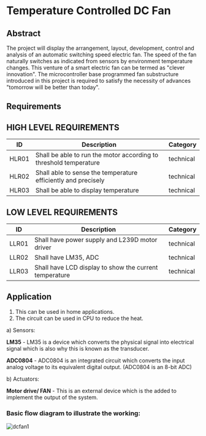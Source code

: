# Temperature Controlled DC Fan

 ## Abstract
 
 The project will display the arrangement, layout, development, control and analysis of an automatic switching speed electric fan. The speed of the fan 
 naturally switches as indicated from sensors by environment temperature changes. This venture of a smart electric fan
 can be termed as "clever innovation". The microcontroller base programmed fan substructure introduced in this
 project is required to satisfy the necessity of advances "tomorrow will be better than today".
 
 ## Requirements
 
 ## HIGH LEVEL REQUIREMENTS
| ID | Description | Category | 
| ----- | ----- | ------- | 
|HLR01|Shall be able to run the motor according to threshold temperature |technical|  
|HLR02|Shall able to sense the temperature efficiently and precisely|technical|
|HLR03|Shall be able to display temperature|technical|
  

## LOW LEVEL REQUIREMENTS
| ID | Description | Category | 
| ----- | ----- | ------- |
|LLR01|Shall have power supply and L239D motor driver|technical|  
|LLR02|Shall have LM35, ADC|technical|
|LLR03|Shall have LCD display to show the current temperature |technical|

## Application

 1. This can be used in home applications.
 2. The circuit can be used in CPU to reduce the heat.

a) Sensors:

**LM35** - LM35 is a device which converts the physical signal into electrical signal which is also why this is known as the transducer.

**ADC0804** - ADC0804 is an integrated circuit which converts the input analog voltage to its equivalent digital output. (ADC0804 is an 8-bit ADC)

b) Actuators: 

**Motor drive/ FAN** - This is an external device which is the added to implement the output of the system.
    
   
### Basic flow diagram to illustrate the working:


![dcfan1](https://user-images.githubusercontent.com/98945487/154833972-e9a8b1b7-26a5-41e6-9303-368f1e60f824.JPG)

